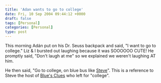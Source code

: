 ```yaml
---
title: 'Adan wants to go to college'
date: Fri, 10 Sep 2004 09:44:12 +0000
draft: false
tags: [Personal]
categories: [Personal]
type: post
---
```


This morning Adán put on his Dr. Seuss backpack and said, "I want to go to college." Liz & I bursted out laughing because it was SOOOOOO CUTE! He promptly said, "Don't laugh at me" so we explained we weren't laughing AT him.

He then said, "Go to college, on blue bus like [Steve](http://www.steveswebpage.com/)". This is a reference to Steve the host of [Blue's Clues](http://www.nickjr.com/home/shows/blue/index.jhtml) who left for "college".